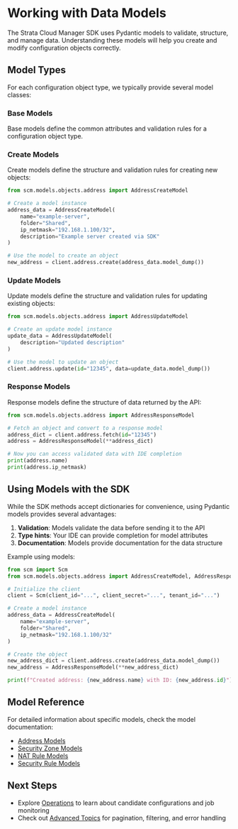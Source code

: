 # Working with Data Models

The Strata Cloud Manager SDK uses Pydantic models to validate, structure, and manage data. Understanding these models will help you create and modify configuration objects correctly.

## Model Types

For each configuration object type, we typically provide several model classes:

### Base Models

Base models define the common attributes and validation rules for a configuration object type.

### Create Models

Create models define the structure and validation rules for creating new objects:

```python
from scm.models.objects.address import AddressCreateModel

# Create a model instance
address_data = AddressCreateModel(
    name="example-server",
    folder="Shared",
    ip_netmask="192.168.1.100/32",
    description="Example server created via SDK"
)

# Use the model to create an object
new_address = client.address.create(address_data.model_dump())
```

### Update Models

Update models define the structure and validation rules for updating existing objects:

```python
from scm.models.objects.address import AddressUpdateModel

# Create an update model instance
update_data = AddressUpdateModel(
    description="Updated description"
)

# Use the model to update an object
client.address.update(id="12345", data=update_data.model_dump())
```

### Response Models

Response models define the structure of data returned by the API:

```python
from scm.models.objects.address import AddressResponseModel

# Fetch an object and convert to a response model
address_dict = client.address.fetch(id="12345")
address = AddressResponseModel(**address_dict)

# Now you can access validated data with IDE completion
print(address.name)
print(address.ip_netmask)
```

## Using Models with the SDK

While the SDK methods accept dictionaries for convenience, using Pydantic models provides several advantages:

1. **Validation**: Models validate the data before sending it to the API
2. **Type hints**: Your IDE can provide completion for model attributes
3. **Documentation**: Models provide documentation for the data structure

Example using models:

```python
from scm import Scm
from scm.models.objects.address import AddressCreateModel, AddressResponseModel

# Initialize the client
client = Scm(client_id="...", client_secret="...", tenant_id="...")

# Create a model instance
address_data = AddressCreateModel(
    name="example-server",
    folder="Shared",
    ip_netmask="192.168.1.100/32"
)

# Create the object
new_address_dict = client.address.create(address_data.model_dump())
new_address = AddressResponseModel(**new_address_dict)

print(f"Created address: {new_address.name} with ID: {new_address.id}")
```

## Model Reference

For detailed information about specific models, check the model documentation:

- [Address Models](../sdk/models/objects/address_models.md)
- [Security Zone Models](../sdk/models/network/security_zone_models.md)
- [NAT Rule Models](../sdk/models/network/nat_rule_models.md)
- [Security Rule Models](../sdk/models/security_services/security_rule_models.md)

## Next Steps

- Explore [Operations](operations.md) to learn about candidate configurations and job monitoring
- Check out [Advanced Topics](advanced-topics.md) for pagination, filtering, and error handling